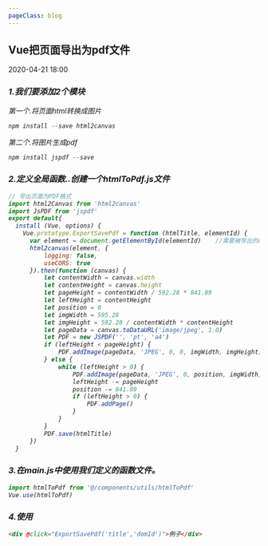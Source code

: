 ```yaml
---
pageClass: blog
---
```


## Vue把页面导出为pdf文件
<p class="date">2020-04-21 18:00 
  <span id="/blog/vue/VueExportPdf.html" class="leancloud_visitors">
      <i class="shni shn-eye-fill" />
      <i class="leancloud-visitors-count"></i>
  </span>
</p>


<el-backtop :visibility-height="0"></el-backtop>

### 1.我们要添加2个模块

第一个.将页面html转换成图片

```js
npm install --save html2canvas
```

第二个.将图片生成pdf

```js
npm install jspdf --save
```

### 2.定义全局函数..创建一个htmlToPdf.js文件
```js
// 导出页面为PDF格式
import html2Canvas from 'html2canvas'
import JsPDF from 'jspdf'
export default{
  install (Vue, options) {
    Vue.prototype.ExportSavePdf = function (htmlTitle, elementId) {
      var element = document.getElementById(elementId)    //需要被导出的domId
      html2canvas(element, {
          logging: false,
          useCORS: true
      }).then(function (canvas) {
          let contentWidth = canvas.width
          let contentHeight = canvas.height
          let pageHeight = contentWidth / 592.28 * 841.89
          let leftHeight = contentHeight
          let position = 0
          let imgWidth = 595.28
          let imgHeight = 592.28 / contentWidth * contentHeight
          let pageData = canvas.toDataURL('image/jpeg', 1.0)
          let PDF = new JSPDF('', 'pt', 'a4')
          if (leftHeight < pageHeight) {
              PDF.addImage(pageData, 'JPEG', 0, 0, imgWidth, imgHeight)
          } else {
              while (leftHeight > 0) {
                  PDF.addImage(pageData, 'JPEG', 0, position, imgWidth, imgHeight)
                  leftHeight -= pageHeight
                  position -= 841.89
                  if (leftHeight > 0) {
                      PDF.addPage()
                  }
              }
          }
          PDF.save(htmlTitle)
      })
  }
  ```

### 3.在main.js中使用我们定义的函数文件。
```js
import htmlToPdf from '@/components/utils/htmlToPdf'
Vue.use(htmlToPdf)
```

### 4.使用
```html
<div @click="ExportSavePdf('title','domId')">例子</div>
```

<base-valine />